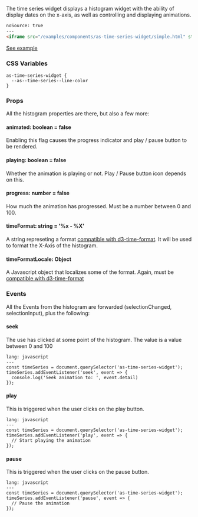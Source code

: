 The time series widget displays a histogram widget with the ability of display dates on the x-axis, as well as controlling and displaying animations.

```html
noSource: true
---
<iframe src="/examples/components/as-time-series-widget/simple.html" style="width: 100%; height: 300px;">
```

[See example](/developers/airship/examples/#example-as-time-series-simple)

### CSS Variables

```
as-time-series-widget {
  --as--time-series--line-color
}
```

### Props

All the histogram properties are there, but also a few more:

#### **animated**: boolean = false

Enabling this flag causes the progress indicator and play / pause button to be rendered.

#### **playing**: boolean = false

Whether the animation is playing or not. Play / Pause button icon depends on this.

#### **progress**: number = false

How much the animation has progressed. Must be a number between 0 and 100.

#### **timeFormat**: string = '%x - %X'

A string represeting a format [compatible with d3-time-format](https://github.com/d3/d3-time-format#locale_format). It will be used to format the X-Axis of the histogram.

#### **timeFormatLocale**: Object

A Javascript object that localizes some of the format. Again, must be [compatible with d3-time-format](https://github.com/d3/d3-time-format#locales)


### Events

All the Events from the histogram are forwarded (selectionChanged, selectionInput), plus the following:

#### **seek**

The use has clicked at some point of the histogram. The value is a value between 0 and 100

```code
lang: javascript
---
const timeSeries = document.querySelector('as-time-series-widget');
timeSeries.addEventListener('seek', event => {
  console.log('Seek animation to: ', event.detail)
});
```

#### **play**

This is triggered when the user clicks on the play button.

```code
lang: javascript
---
const timeSeries = document.querySelector('as-time-series-widget');
timeSeries.addEventListener('play', event => {
  // Start playing the animation
});
```

#### **pause**

This is triggered when the user clicks on the pause button.

```code
lang: javascript
---
const timeSeries = document.querySelector('as-time-series-widget');
timeSeries.addEventListener('pause', event => {
  // Pause the animation
});
```
